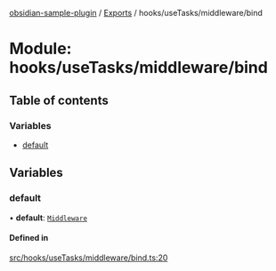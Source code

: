 [obsidian-sample-plugin](../README.md) / [Exports](../modules.md) / hooks/useTasks/middleware/bind

# Module: hooks/useTasks/middleware/bind

## Table of contents

### Variables

- [default](hooks_useTasks_middleware_bind.md#default)

## Variables

### default

• **default**: [`Middleware`](hooks_useTasks_types.md#middleware)

#### Defined in

[src/hooks/useTasks/middleware/bind.ts:20](https://github.com/dromse/personal-grind-manager/blob/f78d691/src/hooks/useTasks/middleware/bind.ts#L20)
